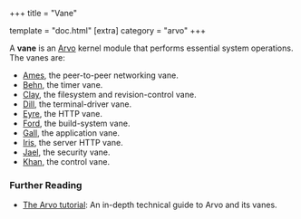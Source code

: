 +++
title = "Vane"

template = "doc.html"
[extra]
category = "arvo"
+++

A **vane** is an [Arvo](/reference/glossary/arvo) kernel module that performs essential system operations. The vanes are:


- [Ames](/reference/glossary/ames), the peer-to-peer networking vane.
- [Behn](/reference/glossary/behn), the timer vane.
- [Clay](/reference/glossary/clay), the filesystem and revision-control vane.
- [Dill](/reference/glossary/dill), the terminal-driver vane.
- [Eyre](/reference/glossary/eyre), the HTTP vane.
- [Ford](/reference/glossary/ford), the build-system vane.
- [Gall](/reference/glossary/gall), the application vane.
- [Iris](/reference/glossary/iris), the server HTTP vane.
- [Jael](/reference/glossary/jael), the security vane.
- [Khan](/reference/glossary/kahn), the control vane.

### Further Reading

- [The Arvo tutorial](/reference/arvo/overview): An in-depth technical guide to Arvo and its vanes.
